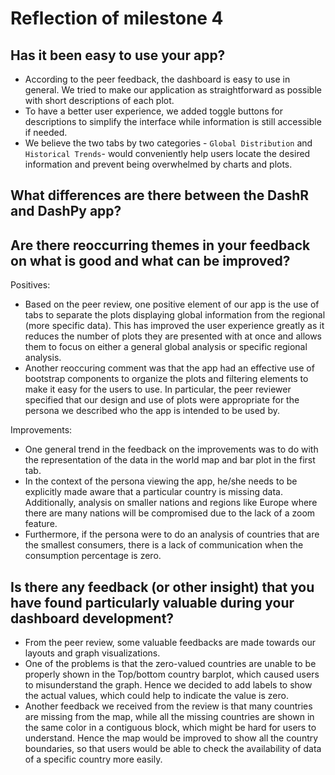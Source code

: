 # Reflection of milestone 4

## Has it been easy to use your app?

- According to the peer feedback, the dashboard is easy to use in general. We tried to make our application as straightforward as possible with short descriptions of each plot.
- To have a better user experience, we added toggle buttons for descriptions to simplify the interface while information is still accessible if needed.
- We believe the two tabs by two categories - `Global Distribution` and `Historical Trends`- would conveniently help users locate the desired information and prevent being overwhelmed by charts and plots.

## What differences are there between the DashR and DashPy app?

## Are there reoccurring themes in your feedback on what is good and what can be improved?

Positives:

- Based on the peer review, one positive element of our app is the use of tabs to separate the plots displaying global information from the regional (more specific data). This has improved the user experience greatly as it reduces the number of plots they are presented with at once and allows them to focus on either a general global analysis or specific regional analysis. 
- Another reoccuring comment was that the app had an effective use of bootstrap components to organize the plots and filtering elements to make it easy for the users to use. In particular, the peer reviewer specified that our design and use of plots were appropriate for the persona we described who the app is intended to be used by.

Improvements: 

- One general trend in the feedback on the improvements was to do with the representation of the data in the world map and bar plot in the first tab. 
- In the context of the persona viewing the app, he/she needs to be explicitly made aware that a particular country is missing data. Additionally, analysis on smaller nations and regions like Europe where there are many nations will be compromised due to the lack of a zoom feature. 
- Furthermore, if the persona were to do an analysis of countries that are the smallest consumers, there is a lack of communication when the consumption percentage is zero. 

## Is there any feedback (or other insight) that you have found particularly valuable during your dashboard development?

- From the peer review, some valuable feedbacks are made towards our layouts and graph visualizations.
- One of the problems is that the zero-valued countries are unable to be properly shown in the Top/bottom country barplot, which caused users to misunderstand the graph. Hence we decided to add labels to show the actual values, which could help to indicate the value is zero.
- Another feedback we received from the review is that many countries are missing from the map, while all the missing countries are shown in the same color in a contiguous block, which might be hard for users to understand. Hence the map would be improved to show all the country boundaries, so that users would be able to check the availability of data of a specific country more easily.
